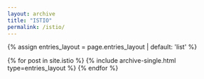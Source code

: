 ```yaml
---
layout: archive
title: "ISTIO"
permalink: /istio/
---
```


{% assign entries_layout = page.entries_layout | default: 'list' %}
<div class="entries-{{ entries_layout }}">
  {% for post in site.istio %}
    {% include archive-single.html type=entries_layout %}
  {% endfor %}
</div>